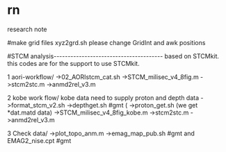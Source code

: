 # rn
research note

#make grid files
xyz2grd.sh
 please change GridInt and awk positions


#STCM analysis---------------------------------------
based on STCMkit.
this codes are for the support to use STCMkit.

1 aori-workflow/
->02_AORIstcm_cat.sh
->STCM_milisec_v4_8fig.m
->stcm2stc.m
->anmd2rel_v3.m

2 kobe work flow/
kobe data need to supply proton and depth data
->format_stcm_v2.sh
->depthget.sh #gmt (
->proton_get.sh  (we get *dat.matd data)
->STCM_milisec_v4_8fig_kobe.m
->stcm2stc.m
->anmd2rel_v3.m

3 Check data/
->plot_topo_anm.m
->emag_map_pub.sh #gmt
 and EMAG2_nise.cpt #gmt
